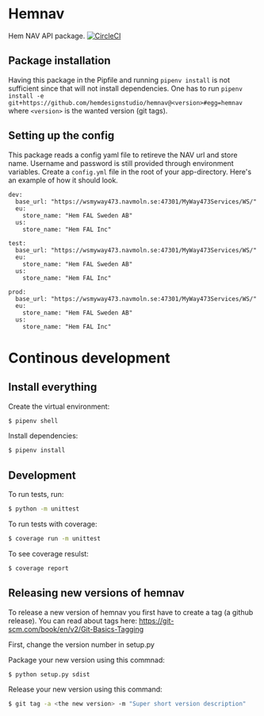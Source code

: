 # Hemnav

Hem NAV API package. [![CircleCI](https://circleci.com/gh/hemdesignstudio/hemnav.svg?style=svg)](https://circleci.com/gh/hemdesignstudio/hemnav)

## Package installation
Having this package in the Pipfile and running `pipenv install` is not sufficient since that will not install dependencies. One has to run `pipenv install -e git+https://github.com/hemdesignstudio/hemnav@<version>#egg=hemnav` where `<version>` is the wanted version (git tags).

## Setting up the config
This package reads a config yaml file to retireve the NAV url and store name. Username and password is still provided through environment variables.
Create a `config.yml` file in the root of your app-directory. Here's an example of how it should look.

```
dev:
  base_url: "https://wsmyway473.navmoln.se:47301/MyWay473Services/WS/"
  eu:
    store_name: "Hem FAL Sweden AB"
  us:
    store_name: "Hem FAL Inc"

test:
  base_url: "https://wsmyway473.navmoln.se:47301/MyWay473Services/WS/"
  eu:
    store_name: "Hem FAL Sweden AB"
  us:
    store_name: "Hem FAL Inc"

prod:
  base_url: "https://wsmyway473.navmoln.se:47301/MyWay473Services/WS/"
  eu:
    store_name: "Hem FAL Sweden AB"
  us:
    store_name: "Hem FAL Inc"
```

# Continous development

## Install everything
Create the virtual environment:
```sh
$ pipenv shell
```

Install dependencies:
```sh
$ pipenv install
```

## Development
To run tests, run:
```sh
$ python -m unittest
```

To run tests with coverage:
```sh
$ coverage run -m unittest
```

To see coverage resulst:
```sh
$ coverage report
```

## Releasing new versions of hemnav
To release a new version of hemnav you first have to create a tag (a github release).
You can read about tags here: https://git-scm.com/book/en/v2/Git-Basics-Tagging

First, change the version number in setup.py

Package your new version using this commnad:
```sh
$ python setup.py sdist
```
Release your new version using this command:
```sh
$ git tag -a <the new version> -m "Super short version description"
```
